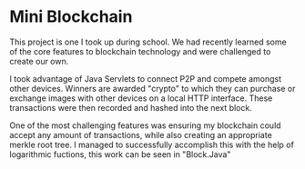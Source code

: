 # Mini Blockchain
This project is one I took up during school. We had recently learned some of the core features to blockchain technology and were challenged to create our own.

I took advantage of Java Servlets to connect P2P and compete amongst other devices. Winners are awarded "crypto" to which they can purchase or exchange images with other devices on a local HTTP interface. These transactions were then recorded and hashed into the next block.

One of the most challenging features was ensuring my blockchain could accept any amount of transactions, while also creating an appropriate merkle root tree. I managed to successfully accomplish this with the help of logarithmic fuctions, this work can be seen in "Block.Java"
